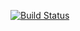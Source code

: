 [![Build Status](https://travis-ci.org/RyanDur/ContactManager.png?branch=master)](https://travis-ci.org/RyanDur/ContactManager)